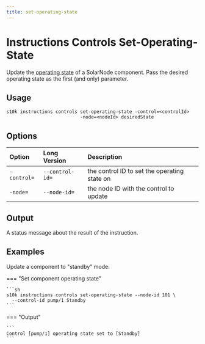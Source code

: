 ```yaml
---
title: set-operating-state
---
```

# Instructions Controls Set-Operating-State

Update the [operating state][operating-states] of a SolarNode component. Pass the desired operating
state as the first (and only) parameter.

## Usage

```
s10k instructions controls set-operating-state -control=<controlId>
                           -node=<nodeId> desiredState
```

## Options

<div markdown="1" class="options-explicit-col-widths">

| Option | Long Version | Description |
|:-------|:-------------|:------------|
| `-control=` | `--control-id=` | the control ID to set the operating state on |
| `-node=` | `--node-id=` | the node ID with the control to update |

</div>

## Output

A status message about the result of the instruction.

## Examples

Update a component to "standby" mode:

=== "Set component operating state"

	```sh
	s10k instructions controls set-operating-state --node-id 101 \
	  --control-id pump/1 Standby
	```

=== "Output"

	```
	Control [pump/1] operating state set to [Standby]
	```

[operating-states]: https://github.com/SolarNetwork/solarnetwork/wiki/SolarNet-API-global-objects#standard-device-operating-states
